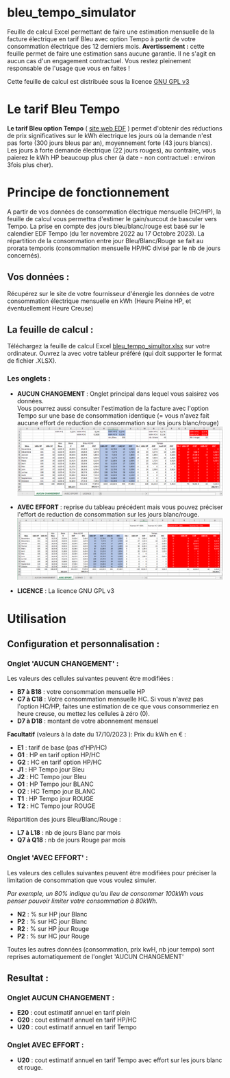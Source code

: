# bleu_tempo_simulator
Feuille de calcul Excel permettant de faire une estimation mensuelle de la facture électrique en tarif Bleu avec option Tempo à partir de votre consommation électrique des 12 derniers mois. 
__Avertissement :__ cette feuille permet de faire une estimation sans aucune garantie. Il ne s'agit en aucun cas d'un engagement contractuel. Vous restez pleinement responsable de l'usage que vous en faites !


Cette feuille de calcul est distribuée sous la licence [GNU GPL v3 ](~./LICENSE)

# Le tarif Bleu Tempo
__Le tarif Bleu option Tempo__ ( [site web EDF](https://particulier.edf.fr/fr/accueil/gestion-contrat/options/tempo/details.html) ) permet d'obtenir des réductions de prix significatives sur le kWh électrique les jours où la demande n'est pas forte (300 jours bleus par an), moyennement forte (43 jours blancs). Les jours à forte demande électrique (22 jours rouges), au contraire, vous paierez le kWh HP beaucoup plus cher (à date - non contractuel : environ 3fois plus cher).



# Principe de fonctionnement 
A partir de vos données de consommation électrique mensuelle (HC/HP), la feuille de calcul vous permettra d'estimer le gain/surcout de basculer vers Tempo.
La prise en compte des jours bleu/blanc/rouge est basé sur le calendier EDF Tempo (du 1er  novembre 2022 au 17 Octobre 2023). 
La répartition de la consommation entre jour Bleu/Blanc/Rouge se fait au prorata temporis (consommation mensuelle HP/HC divisé par le nb de jours concernés).


## Vos données : 
Récupérez sur le site de votre fournisseur d'énergie les données de votre consommation électrique mensuelle en kWh (Heure Pleine HP, et éventuellement Heure Creuse)

## La feuille de calcul :
Téléchargez la feuille de calcul Excel [bleu_tempo_simultor.xlsx](./bleu_tempo_simultor.xlsx) sur votre ordinateur. 
Ouvrez la avec votre tableur préféré (qui doit supporter le format de fichier .XLSX).

### Les onglets : 
* __AUCUN CHANGEMENT__ : Onglet principal dans lequel vous saisirez vos données.  
Vous pourrez aussi consulter l'estimation de la facture avec l'option Tempo sur une base de consommation identique (= vous n'avez fait aucune effort de reduction de consommation sur les jours blanc/rouge)
![Onglet aucun changement](images/Onglet_AUCUN_CHANGEMENT.png)


* __AVEC EFFORT__ : reprise du tableau précédent mais vous pouvez préciser l'effort de reduction de consommation sur les jours blanc/rouge.
![Onglet aucun changement](images/Onglet_AVEC_EFFORT.png)


* __LICENCE__ : La licence GNU GPL v3


# Utilisation

## Configuration et personnalisation :
### Onglet 'AUCUN CHANGEMENT' :
Les valeurs des cellules suivantes peuvent être modifiées : 

* __B7 à B18__ : votre consommation mensuelle HP 
* __C7 à C18__ : Votre consommation mensuelle HC. Si vous n'avez pas l'option HC/HP, faites une estimation de ce que vous consommeriez en heure creuse, ou mettez les cellules à zéro (0).
* __D7 à D18__ : montant de votre abonnement mensuel


__Facultatif__ (valeurs à la date du 17/10/2023 ):
Prix du kWh en € :
* __E1__ : tarif de base  (pas d'HP/HC)
* __G1__ : HP en tarif option HP/HC
* __G2__ : HC en tarif option HP/HC
* __J1__ : HP Tempo jour Bleu
* __J2__ : HC Tempo jour Bleu
* __O1__ : HP Tempo jour BLANC
* __O2__ : HC Tempo jour BLANC
* __T1__ : HP Tempo jour ROUGE
* __T2__ : HC Tempo jour ROUGE

Répartition des jours Bleu/Blanc/Rouge :
* __L7 à L18__ : nb de jours Blanc par mois
* __Q7 à Q18__ : nb de jours Rouge  par mois

### Onglet 'AVEC EFFORT' :

Les valeurs des cellules suivantes peuvent être modifiées pour préciser la limitation de consommation que vous voulez simuler.

_Par exemple, un 80% indique qu'au lieu de consommer 100kWh vous penser pouvoir limiter votre consommation à 80kWh._

* __N2__ : % sur HP jour Blanc
* __P2__ : % sur HC jour Blanc
* __R2__ : % sur HP jour Rouge
* __P2__ : % sur HC jour Rouge

Toutes les autres données (consommation, prix kwH, nb jour tempo) sont reprises automatiquement de l'onglet 'AUCUN CHANGEMENT'

## Resultat :
### Onglet AUCUN CHANGEMENT :
* __E20__ : cout estimatif annuel en tarif plein
* __G20__ : cout estimatif annuel en tarif HP/HC
* __U20__ : cout estimatif annuel en tarif Tempo


### Onglet AVEC EFFORT :
* __U20__ : cout estimatif annuel en tarif Tempo avec  effort sur les jours blanc et rouge.
